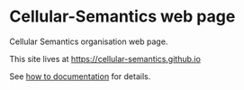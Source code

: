 # Cellular-Semantics web page

Cellular Semantics organisation web page.

This site lives at https://cellular-semantics.github.io

See [how to documentation](how_to.md) for details.
